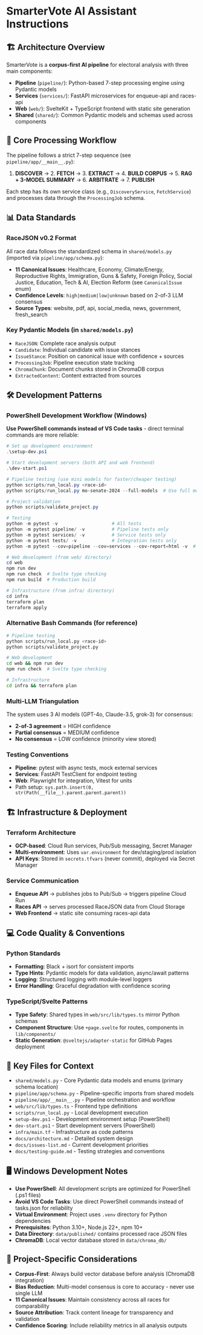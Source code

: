 # SmarterVote AI Assistant Instructions

## 🏗️ Architecture Overview

SmarterVote is a **corpus-first AI pipeline** for electoral analysis with three main components:
- **Pipeline** (`pipeline/`): Python-based 7-step processing engine using Pydantic models
- **Services** (`services/`): FastAPI microservices for enqueue-api and races-api
- **Web** (`web/`): SvelteKit + TypeScript frontend with static site generation
- **Shared** (`shared/`): Common Pydantic models and schemas used across components

## 🔄 Core Processing Workflow

The pipeline follows a strict 7-step sequence (see `pipeline/app/__main__.py`):
1. **DISCOVER** → 2. **FETCH** → 3. **EXTRACT** → 4. **BUILD CORPUS** → 5. **RAG + 3-MODEL SUMMARY** → 6. **ARBITRATE** → 7. **PUBLISH**

Each step has its own service class (e.g., `DiscoveryService`, `FetchService`) and processes data through the `ProcessingJob` schema.

## 📊 Data Standards

### RaceJSON v0.2 Format
All race data follows the standardized schema in `shared/models.py` (imported via `pipeline/app/schema.py`):
- **11 Canonical Issues**: Healthcare, Economy, Climate/Energy, Reproductive Rights, Immigration, Guns & Safety, Foreign Policy, Social Justice, Education, Tech & AI, Election Reform (see `CanonicalIssue` enum)
- **Confidence Levels**: `high|medium|low|unknown` based on 2-of-3 LLM consensus
- **Source Types**: website, pdf, api, social_media, news, government, fresh_search

### Key Pydantic Models (in `shared/models.py`)
- `RaceJSON`: Complete race analysis output
- `Candidate`: Individual candidate with issue stances
- `IssueStance`: Position on canonical issue with confidence + sources
- `ProcessingJob`: Pipeline execution state tracking
- `ChromaChunk`: Document chunks stored in ChromaDB corpus
- `ExtractedContent`: Content extracted from sources

## 🛠️ Development Patterns

### PowerShell Development Workflow (Windows)
**Use PowerShell commands instead of VS Code tasks** - direct terminal commands are more reliable:

```powershell
# Set up development environment
.\setup-dev.ps1

# Start development servers (both API and web frontend)
.\dev-start.ps1

# Pipeline testing (use mini models for faster/cheaper testing)
python scripts/run_local.py <race-id>
python scripts/run_local.py mo-senate-2024 --full-models  # Use full models

# Project validation
python scripts/validate_project.py

# Testing
python -m pytest -v                    # All tests
python -m pytest pipeline/ -v          # Pipeline tests only
python -m pytest services/ -v          # Service tests only
python -m pytest tests/ -v             # Integration tests only
python -m pytest --cov=pipeline --cov=services --cov-report=html -v  # With coverage

# Web development (from web/ directory)
cd web
npm run dev
npm run check  # Svelte type checking
npm run build  # Production build

# Infrastructure (from infra/ directory)
cd infra
terraform plan
terraform apply
```

### Alternative Bash Commands (for reference)
```bash
# Pipeline testing
python scripts/run_local.py <race-id>
python scripts/validate_project.py

# Web development
cd web && npm run dev
npm run check  # Svelte type checking

# Infrastructure
cd infra && terraform plan
```

### Multi-LLM Triangulation
The system uses 3 AI models (GPT-4o, Claude-3.5, grok-3) for consensus:
- **2-of-3 agreement** = HIGH confidence
- **Partial consensus** = MEDIUM confidence
- **No consensus** = LOW confidence (minority view stored)

### Testing Conventions
- **Pipeline**: pytest with async tests, mock external services
- **Services**: FastAPI TestClient for endpoint testing
- **Web**: Playwright for integration, Vitest for units
- Path setup: `sys.path.insert(0, str(Path(__file__).parent.parent.parent))`

## 🏗️ Infrastructure & Deployment

### Terraform Architecture
- **GCP-based**: Cloud Run services, Pub/Sub messaging, Secret Manager
- **Multi-environment**: Uses `var.environment` for dev/staging/prod isolation
- **API Keys**: Stored in `secrets.tfvars` (never commit), deployed via Secret Manager

### Service Communication
- **Enqueue API** → publishes jobs to Pub/Sub → triggers pipeline Cloud Run
- **Races API** → serves processed RaceJSON data from Cloud Storage
- **Web Frontend** → static site consuming races-api data

## 💻 Code Quality & Conventions

### Python Standards
- **Formatting**: Black + isort for consistent imports
- **Type Hints**: Pydantic models for data validation, async/await patterns
- **Logging**: Structured logging with module-level loggers
- **Error Handling**: Graceful degradation with confidence scoring

### TypeScript/Svelte Patterns
- **Type Safety**: Shared types in `web/src/lib/types.ts` mirror Python schemas
- **Component Structure**: Use `+page.svelte` for routes, components in `lib/components/`
- **Static Generation**: `@sveltejs/adapter-static` for GitHub Pages deployment

## 📂 Key Files for Context

- `shared/models.py` - Core Pydantic data models and enums (primary schema location)
- `pipeline/app/schema.py` - Pipeline-specific imports from shared models
- `pipeline/app/__main__.py` - Pipeline orchestration and workflow
- `web/src/lib/types.ts` - Frontend type definitions
- `scripts/run_local.py` - Local development execution
- `setup-dev.ps1` - Development environment setup (PowerShell)
- `dev-start.ps1` - Start development servers (PowerShell)
- `infra/main.tf` - Infrastructure as code patterns
- `docs/architecture.md` - Detailed system design
- `docs/issues-list.md` - Current development priorities
- `docs/testing-guide.md` - Testing strategies and conventions

## 🖥️ Windows Development Notes

- **Use PowerShell**: All development scripts are optimized for PowerShell (.ps1 files)
- **Avoid VS Code Tasks**: Use direct PowerShell commands instead of tasks.json for reliability
- **Virtual Environment**: Project uses `.venv` directory for Python dependencies
- **Prerequisites**: Python 3.10+, Node.js 22+, npm 10+
- **Data Directory**: `data/published/` contains processed race JSON files
- **ChromaDB**: Local vector database stored in `data/chroma_db/`

## 🎯 Project-Specific Considerations

- **Corpus-First**: Always build vector database before analysis (ChromaDB integration)
- **Bias Reduction**: Multi-model consensus is core to accuracy - never use single LLM
- **11 Canonical Issues**: Maintain consistency across all races for comparability
- **Source Attribution**: Track content lineage for transparency and validation
- **Confidence Scoring**: Include reliability metrics in all analysis outputs
